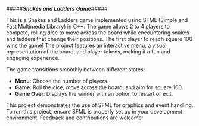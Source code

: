 #####*********Snakes and Ladders Game*********#####

This is a Snakes and Ladders game implemented using SFML (Simple and Fast Multimedia Library) in C++.
The game allows 2 to 4 players to compete, rolling dice to move across the board while encountering snakes and ladders that change their positions. 
The first player to reach square 100 wins the game! The project features an interactive menu, a visual representation of the board, and player tokens, making it a fun and engaging experience.  

The game transitions smoothly between different states:
- **Menu**: Choose the number of players.
- **Game**: Roll the dice, move across the board, and aim for square 100.
- **Game Over**: Displays the winner with an option to restart or exit.  

This project demonstrates the use of SFML for graphics and event handling. To run this project, ensure SFML is properly set up in your development environment.
Feedback and contributions are welcome!

